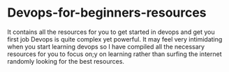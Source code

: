# Devops-for-beginners-resources
It contains all the resources for you to get started in devops and get you first job
Devops is quite complex yet powerful. It may feel very intimidating when you start learning devops so I have compiled all the necessary resources for you to focus on;y on learning rather than surfing the internet randomly looking for the best resources.
